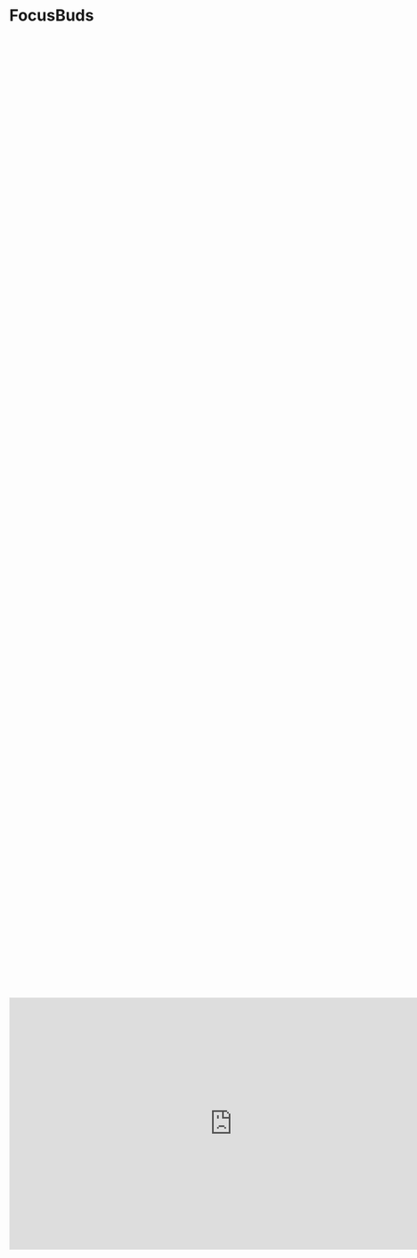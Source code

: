 # FocusBuds

<html>
  <head>
    <style>
      #content {
        width: 800px;
        margin: auto;
        height: 100%;
        display: flex;
        align-items: center;
      }
    </style>
  </head>
  <body>
    <div id="content">
     <iframe style="border: 1px solid rgba(0, 0, 0, 0.1);" width="800" height="450" src="https://www.figma.com/embed?embed_host=share&url=https%3A%2F%2Fwww.figma.com%2Ffile%2FVPwazFDDf1OHCLXjXJbdMu%2FLEAP-Pathfinder-3-Design%253A-FocusBuds%3Fnode-id%3D0%253A1" allowfullscreen></iframe>
    </div>
  </body>
</html>
